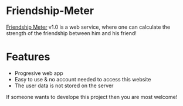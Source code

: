# Friendship-Meter
[Friendship Meter](https://friendship-calculator.surdebmalya11.repl.co/) v1.0 is a web service, where one can calculate the strength of the friendship between him and his friend!

# Features
- Progresive web app
- Easy to use & no account needed to access this website
- The user data is not stored on the server

If someone wants to develope this project then you are most welcome!
